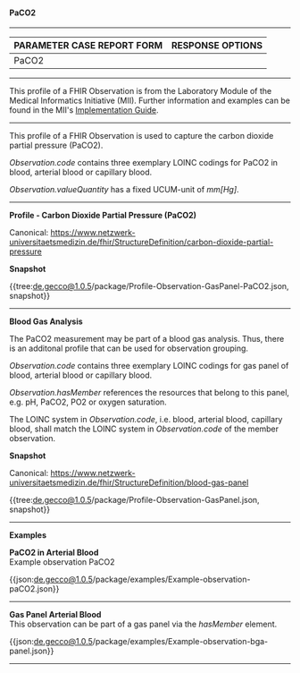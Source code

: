 #### PaCO2

---

| PARAMETER CASE REPORT FORM | RESPONSE OPTIONS |
|--------------|-----------|
| PaCO2 |  | 

---

This profile of a FHIR Observation is from the Laboratory Module of the Medical Informatics Initiative (MII). Further information and examples can be found in the MII's [Implementation Guide](https://simplifier.net/guide/LaborbefundinderMedizininformatik-Initiative/Observation). 

---

This profile of a FHIR Observation is used to capture the carbon dioxide partial pressure (PaCO2).

*Observation.code* contains three exemplary LOINC codings for PaCO2 in blood, arterial blood or capillary blood.

*Observation.valueQuantity* has a fixed UCUM-unit of *mm[Hg]*.

---

**Profile - Carbon Dioxide Partial Pressure (PaCO2)**

Canonical: https://www.netzwerk-universitaetsmedizin.de/fhir/StructureDefinition/carbon-dioxide-partial-pressure

**Snapshot**

{{tree:de.gecco@1.0.5/package/Profile-Observation-GasPanel-PaCO2.json, snapshot}}

---

**Blood Gas Analysis**

The PaCO2 measurement may be part of a blood gas analysis. Thus, there is an additonal profile that can be used for observation grouping. 

*Observation.code* contains three exemplary LOINC codings for gas panel of blood, arterial blood or capillary blood.

*Observation.hasMember* references the resources that belong to this panel, e.g. pH, PaCO2, PO2 or oxygen saturation.

The LOINC system in *Observation.code*, i.e. blood, arterial blood, capillary blood, shall match the LOINC system in *Observation.code* of the member observation.

**Snapshot**

Canonical: https://www.netzwerk-universitaetsmedizin.de/fhir/StructureDefinition/blood-gas-panel

{{tree:de.gecco@1.0.5/package/Profile-Observation-GasPanel.json, snapshot}}

---

**Examples**

**PaCO2 in Arterial Blood**
<br>
Example observation PaCO2

{{json:de.gecco@1.0.5/package/examples/Example-observation-paCO2.json}} 

---

**Gas Panel Arterial Blood**
<br>
This observation can be part of a gas panel via the *hasMember* element.

{{json:de.gecco@1.0.5/package/examples/Example-observation-bga-panel.json}}

---